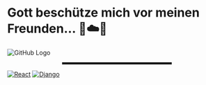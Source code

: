 # Gott beschütze mich vor meinen Freunden... 🙏☁️🚀

![GitHub Logo](https://github.com/md5-loki/media_/blob/main/bannerName.png)

<div align="center">
  <hr width="50%" style="height: 5px;">
</div>

[![React](https://img.shields.io/badge/JavaScript_Framework-ReactJS-blue?style=flat-square&logo=react&logoColor=white)](https://vuejs.org/)
[![Django](https://img.shields.io/badge/Python_Framework-Django-brightgreen?style=flat-square&logo=python&logoColor=white)](https://fastapi.tiangolo.com/)


<!---
md5-loki/md5-loki is a ✨ special ✨ repository because its `README.md` (this file) appears on your GitHub profile.
You can click the Preview link to take a look at your changes.
--->
